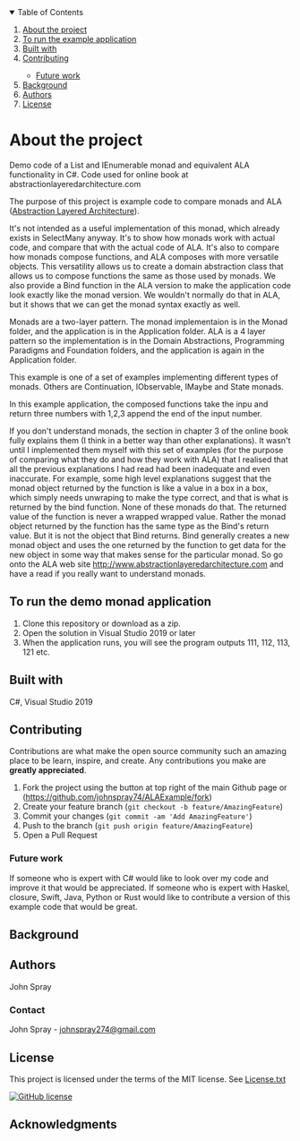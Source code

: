 <details open="open">
  <summary>Table of Contents</summary>
  <ol>
    <li><a href="#about-the-project">About the project</a></li>
    <li><a href="#To-run-the-example-application">To run the example application</a></li>
    <li><a href="#Built-with">Built with</a></li>
    <li><a href="#contributing">Contributing</a></li>
    <ul>
        <li><a href="#Future-work">Future work</a></li>
    </ul>
    <li><a href="#background">Background</a></li>
    <li><a href="#Authors">Authors</a></li>
    <li><a href="#license">License</a></li>
  </ol>
</details>


# About the project

Demo code of a List<T> and IEnumerable monad and equivalent ALA functionality in C#. Code used for online book at abstractionlayeredarchitecture.com 

The purpose of this project is example code to compare monads and ALA ([Abstraction Layered Architecture](AbstractionLayeredArchitecture.md)).

It's not intended as a useful implementation of this monad, which already exists in SelectMany anyway.
It's to show how monads work with actual code, and compare that with the actual code of ALA.
It's also to compare how monads compose functions, and ALA composes with more versatile objects.
This versatility allows us to create a domain abstraction class that allows us to compose functions the same as those used by monads.
We also provide a Bind function in the ALA version to make the application code look exactly like the monad version.
We wouldn't normally do that in ALA, but it shows that we can get the monad syntax exactly as well.

Monads are a two-layer pattern. The monad implementaion is in the Monad folder, and the application is in the Application folder.
ALA is a 4 layer pattern so the implementation is in the Domain Abstractions, Programming Paradigms and Foundation folders, and the application is again in the Application folder.

This example is one of a set of examples implementing different types of monads. Others are Continuation, IObservable, IMaybe and State monads.

In this example application, the composed functions take the inpu and return three numbers with 1,2,3 append the end of the input number.

If you don't understand monads, the section in chapter 3 of the online book fully explains them (I think in a better way than other explanations).
It wasn't until I implemented them myself with this set of examples (for the purpose of comparing what they do and how they work with ALA) that
I realised that all the previous explanations I had read had been inadequate and even inaccurate. 
For example, some high level explanations suggest that the monad object returned by the function is like a value in a box in a box,
which simply needs unwraping to make the type correct, and that is what is returned by the bind function. 
None of these monads do that. The returned value of the function is never a wrapped wrapped value.
Rather the monad object returned by the function has the same type as the Bind's return value.
But it is not the object that Bind returns. Bind generally creates a new monad object and uses the one returned by the function to get data for the new object in some way that makes sense for the particular monad.
So go onto the ALA  web site <http://www.abstractionlayeredarchitecture.com> and have a read if you really want to understand monads. 
  
## To run the demo monad application

1. Clone this repository or download as a zip.
2. Open the solution in Visual Studio 2019 or later
3. When the application runs, you will see the program outputs 111, 112, 113, 121 etc.


## Built with

C#, Visual Studio 2019


## Contributing

Contributions are what make the open source community such an amazing place to be learn, inspire, and create. Any contributions you make are **greatly appreciated**.

1. Fork the project using the button at top right of the main Github page or (<https://github.com/johnspray74/ALAExample/fork>)
2. Create your feature branch (`git checkout -b feature/AmazingFeature`)
3. Commit your changes (`git commit -am 'Add AmazingFeature'`)
4. Push to the branch (`git push origin feature/AmazingFeature`)
5. Open a Pull Request


### Future work

If someone who is expert with C# would like to look over my code and improve it that would be appreciated.
If someone who is expert with Haskel, closure, Swift, Java, Python or Rust would like to contribute a version of this example code that would be great.

## Background


## Authors

John Spray

### Contact

John Spray - johnspray274@gmail.com



## License

This project is licensed under the terms of the MIT license. See [License.txt](License.txt)

[![GitHub license](https://img.shields.io/github/license/johnspray74/ALAExample)](https://github.com/johnspray74/ALAExample/blob/master/License.txt)

## Acknowledgments


